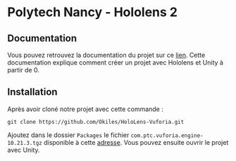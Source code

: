 # Polytech Nancy - Hololens 2

## Documentation

Vous pouvez retrouvez la documentation du projet sur ce [lien](https://washifr.github.io/Hololens-Doc/). Cette documentation explique comment créer un projet avec Hololens et Unity à partir de 0.

## Installation

Après avoir cloné notre projet avec cette commande :

```git
git clone https://github.com/Okiles/HoloLens-Vuforia.git
```

Ajoutez dans le dossier `Packages` le fichier `com.ptc.vuforia.engine-10.21.3.tgz` disponible à cette [adresse](https://we.tl/t-4xal4JanCN). Vous pouvez ensuite ouvrir le projet avec Unity.
